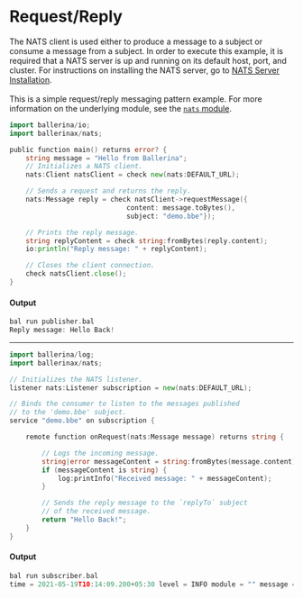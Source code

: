 # Request/Reply

 The NATS client is used either to produce a message to a subject or consume a message from a subject.
 In order to execute this example, it is required that a NATS server is up and running on its default host, port, and cluster.
 For instructions on installing the NATS server,
 go to [NATS Server Installation](https:docs.nats.io/nats-server/installation).<br/><br/>
 This is a simple request/reply messaging pattern example.
 For more information on the underlying module, 
 see the [`nats` module](https:docs.central.ballerina.io/ballerinax/nats/latest).

```go
import ballerina/io;
import ballerinax/nats;

public function main() returns error? {
    string message = "Hello from Ballerina";
    // Initializes a NATS client.
    nats:Client natsClient = check new(nats:DEFAULT_URL);

    // Sends a request and returns the reply.
    nats:Message reply = check natsClient->requestMessage({
                             content: message.toBytes(),
                             subject: "demo.bbe"});

    // Prints the reply message.
    string replyContent = check string:fromBytes(reply.content);
    io:println("Reply message: " + replyContent);

    // Closes the client connection.
    check natsClient.close();
}
```

#### Output

```go
bal run publisher.bal
Reply message: Hello Back!
```

***

```go
import ballerina/log;
import ballerinax/nats;

// Initializes the NATS listener.
listener nats:Listener subscription = new(nats:DEFAULT_URL);

// Binds the consumer to listen to the messages published
// to the 'demo.bbe' subject.
service "demo.bbe" on subscription {

    remote function onRequest(nats:Message message) returns string {

        // Logs the incoming message.
        string|error messageContent = string:fromBytes(message.content);
        if (messageContent is string) {
            log:printInfo("Received message: " + messageContent);
        }

        // Sends the reply message to the `replyTo` subject
        // of the received message.
        return "Hello Back!";
    }
}
```

#### Output

```go
bal run subscriber.bal
time = 2021-05-19T10:14:09.200+05:30 level = INFO module = "" message = "Received message: Hello from Ballerina"
```